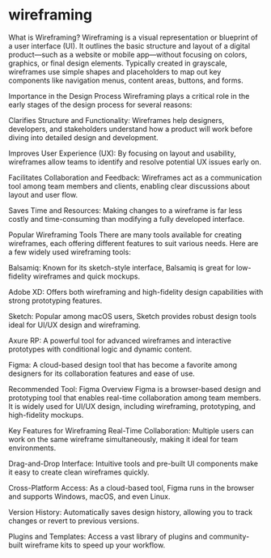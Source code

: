 # wireframing
What is Wireframing?
Wireframing is a visual representation or blueprint of a user interface (UI). It outlines the basic structure and layout of a digital product—such as a website or mobile app—without focusing on colors, graphics, or final design elements. Typically created in grayscale, wireframes use simple shapes and placeholders to map out key components like navigation menus, content areas, buttons, and forms.

Importance in the Design Process
Wireframing plays a critical role in the early stages of the design process for several reasons:

Clarifies Structure and Functionality: Wireframes help designers, developers, and stakeholders understand how a product will work before diving into detailed design and development.

Improves User Experience (UX): By focusing on layout and usability, wireframes allow teams to identify and resolve potential UX issues early on.

Facilitates Collaboration and Feedback: Wireframes act as a communication tool among team members and clients, enabling clear discussions about layout and user flow.

Saves Time and Resources: Making changes to a wireframe is far less costly and time-consuming than modifying a fully developed interface.


Popular Wireframing Tools
There are many tools available for creating wireframes, each offering different features to suit various needs. Here are a few widely used wireframing tools:

Balsamiq: Known for its sketch-style interface, Balsamiq is great for low-fidelity wireframes and quick mockups.

Adobe XD: Offers both wireframing and high-fidelity design capabilities with strong prototyping features.

Sketch: Popular among macOS users, Sketch provides robust design tools ideal for UI/UX design and wireframing.

Axure RP: A powerful tool for advanced wireframes and interactive prototypes with conditional logic and dynamic content.

Figma: A cloud-based design tool that has become a favorite among designers for its collaboration features and ease of use.

Recommended Tool: Figma
Overview
Figma is a browser-based design and prototyping tool that enables real-time collaboration among team members. It is widely used for UI/UX design, including wireframing, prototyping, and high-fidelity mockups.

Key Features for Wireframing
Real-Time Collaboration: Multiple users can work on the same wireframe simultaneously, making it ideal for team environments.

Drag-and-Drop Interface: Intuitive tools and pre-built UI components make it easy to create clean wireframes quickly.

Cross-Platform Access: As a cloud-based tool, Figma runs in the browser and supports Windows, macOS, and even Linux.

Version History: Automatically saves design history, allowing you to track changes or revert to previous versions.

Plugins and Templates: Access a vast library of plugins and community-built wireframe kits to speed up your workflow.
